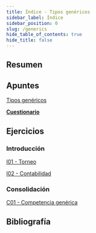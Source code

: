 ```yaml
---
title: Índice - Tipos genéricos
sidebar_label: Índice
sidebar_position: 0
slug: /generics
hide_table_of_contents: true
hide_title: false
---
```


## Resumen

## Apuntes
[Tipos genéricos](./Apuntes/00-tipos-genericos.md)

**[Cuestionario](./Apuntes/cuestionario.md)**

## Ejercicios
### Introducción
[I01 - Torneo](./Ejercicios/I01-torneo.md)

[I02 - Contabilidad](./Ejercicios/I02-contabilidad.md)

### Consolidación
[C01 - Competencia genérica](./Ejercicios/C01-competencia-generica.md)

## Bibliografía


